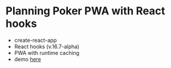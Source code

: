 # Planning Poker PWA with React hooks

- create-react-app
- React hooks (v.16.7-alpha)
- PWA with runtime caching
- demo [here](https://poker.now.sh)
